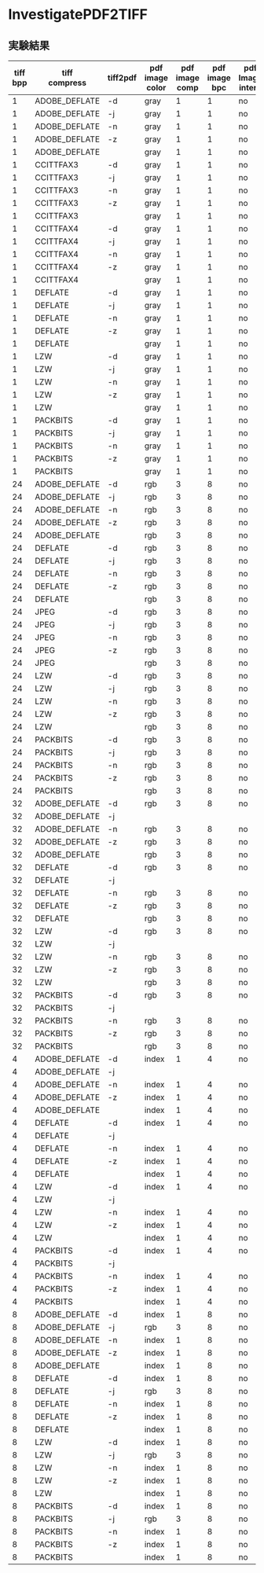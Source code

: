 # InvestigatePDF2TIFF

## 実験結果

| tiff<br>bpp | tiff<br>compress  | tiff2pdf | pdf<br>image<br>color | pdf<br>image<br>comp | pdf<br>image<br>bpc | pdf<br>Image<br>interp | pdf<br>image<br>size | pdf<br>image<br>ratio |
|---------|---------------|----------|---------------|--------------|-------------|----------------|--------------|---------------|
| 1       | ADOBE_DEFLATE | -d       | gray          | 1            | 1           | no             | 8336B        | 26%           |
| 1       | ADOBE_DEFLATE | -j       | gray          | 1            | 1           | no             | 8336B        | 26%           |
| 1       | ADOBE_DEFLATE | -n       | gray          | 1            | 1           | no             | 8336B        | 26%           |
| 1       | ADOBE_DEFLATE | -z       | gray          | 1            | 1           | no             | 8336B        | 26%           |
| 1       | ADOBE_DEFLATE |          | gray          | 1            | 1           | no             | 8336B        | 26%           |
| 1       | CCITTFAX3     | -d       | gray          | 1            | 1           | no             | 8285B        | 25%           |
| 1       | CCITTFAX3     | -j       | gray          | 1            | 1           | no             | 8285B        | 25%           |
| 1       | CCITTFAX3     | -n       | gray          | 1            | 1           | no             | 8285B        | 25%           |
| 1       | CCITTFAX3     | -z       | gray          | 1            | 1           | no             | 8285B        | 25%           |
| 1       | CCITTFAX3     |          | gray          | 1            | 1           | no             | 8285B        | 25%           |
| 1       | CCITTFAX4     | -d       | gray          | 1            | 1           | no             | 8287B        | 25%           |
| 1       | CCITTFAX4     | -j       | gray          | 1            | 1           | no             | 8287B        | 25%           |
| 1       | CCITTFAX4     | -n       | gray          | 1            | 1           | no             | 8287B        | 25%           |
| 1       | CCITTFAX4     | -z       | gray          | 1            | 1           | no             | 8287B        | 25%           |
| 1       | CCITTFAX4     |          | gray          | 1            | 1           | no             | 8287B        | 25%           |
| 1       | DEFLATE       | -d       | gray          | 1            | 1           | no             | 8241B        | 25%           |
| 1       | DEFLATE       | -j       | gray          | 1            | 1           | no             | 8241B        | 25%           |
| 1       | DEFLATE       | -n       | gray          | 1            | 1           | no             | 8241B        | 25%           |
| 1       | DEFLATE       | -z       | gray          | 1            | 1           | no             | 8241B        | 25%           |
| 1       | DEFLATE       |          | gray          | 1            | 1           | no             | 8241B        | 25%           |
| 1       | LZW           | -d       | gray          | 1            | 1           | no             | 8199B        | 25%           |
| 1       | LZW           | -j       | gray          | 1            | 1           | no             | 8199B        | 25%           |
| 1       | LZW           | -n       | gray          | 1            | 1           | no             | 8199B        | 25%           |
| 1       | LZW           | -z       | gray          | 1            | 1           | no             | 8199B        | 25%           |
| 1       | LZW           |          | gray          | 1            | 1           | no             | 8199B        | 25%           |
| 1       | PACKBITS      | -d       | gray          | 1            | 1           | no             | 8288B        | 25%           |
| 1       | PACKBITS      | -j       | gray          | 1            | 1           | no             | 8288B        | 25%           |
| 1       | PACKBITS      | -n       | gray          | 1            | 1           | no             | 8288B        | 25%           |
| 1       | PACKBITS      | -z       | gray          | 1            | 1           | no             | 8288B        | 25%           |
| 1       | PACKBITS      |          | gray          | 1            | 1           | no             | 8288B        | 25%           |
| 24      | ADOBE_DEFLATE | -d       | rgb           | 3            | 8           | no             | 763K         | 100%          |
| 24      | ADOBE_DEFLATE | -j       | rgb           | 3            | 8           | no             | 20.6K        | 2.7%          |
| 24      | ADOBE_DEFLATE | -n       | rgb           | 3            | 8           | no             | 763K         | 100%          |
| 24      | ADOBE_DEFLATE | -z       | rgb           | 3            | 8           | no             | 30.9K        | 4.1%          |
| 24      | ADOBE_DEFLATE |          | rgb           | 3            | 8           | no             | 763K         | 100%          |
| 24      | DEFLATE       | -d       | rgb           | 3            | 8           | no             | 763K         | 100%          |
| 24      | DEFLATE       | -j       | rgb           | 3            | 8           | no             | 19.6K        | 2.6%          |
| 24      | DEFLATE       | -n       | rgb           | 3            | 8           | no             | 763K         | 100%          |
| 24      | DEFLATE       | -z       | rgb           | 3            | 8           | no             | 30.6K        | 4.0%          |
| 24      | DEFLATE       |          | rgb           | 3            | 8           | no             | 763K         | 100%          |
| 24      | JPEG          | -d       | rgb           | 3            | 8           | no             | 56.1K        | 7.3%          |
| 24      | JPEG          | -j       | rgb           | 3            | 8           | no             | 56.1K        | 7.3%          |
| 24      | JPEG          | -n       | rgb           | 3            | 8           | no             | 763K         | 100%          |
| 24      | JPEG          | -z       | rgb           | 3            | 8           | no             | 56.1K        | 7.3%          |
| 24      | JPEG          |          | rgb           | 3            | 8           | no             | 56.1K        | 7.3%          |
| 24      | LZW           | -d       | rgb           | 3            | 8           | no             | 763K         | 100%          |
| 24      | LZW           | -j       | rgb           | 3            | 8           | no             | 19.0K        | 2.5%          |
| 24      | LZW           | -n       | rgb           | 3            | 8           | no             | 763K         | 100%          |
| 24      | LZW           | -z       | rgb           | 3            | 8           | no             | 30.6K        | 4.0%          |
| 24      | LZW           |          | rgb           | 3            | 8           | no             | 763K         | 100%          |
| 24      | PACKBITS      | -d       | rgb           | 3            | 8           | no             | 763K         | 100%          |
| 24      | PACKBITS      | -j       | rgb           | 3            | 8           | no             | 19.9K        | 2.6%          |
| 24      | PACKBITS      | -n       | rgb           | 3            | 8           | no             | 763K         | 100%          |
| 24      | PACKBITS      | -z       | rgb           | 3            | 8           | no             | 30.8K        | 4.0%          |
| 24      | PACKBITS      |          | rgb           | 3            | 8           | no             | 763K         | 100%          |
| 32      | ADOBE_DEFLATE | -d       | rgb           | 3            | 8           | no             | 763K         | 100%          |
| 32      | ADOBE_DEFLATE | -j       |               |              |             |                |              |               |
| 32      | ADOBE_DEFLATE | -n       | rgb           | 3            | 8           | no             | 763K         | 100%          |
| 32      | ADOBE_DEFLATE | -z       | rgb           | 3            | 8           | no             | 42.9K        | 5.6%          |
| 32      | ADOBE_DEFLATE |          | rgb           | 3            | 8           | no             | 763K         | 100%          |
| 32      | DEFLATE       | -d       | rgb           | 3            | 8           | no             | 763K         | 100%          |
| 32      | DEFLATE       | -j       |               |              |             |                |              |               |
| 32      | DEFLATE       | -n       | rgb           | 3            | 8           | no             | 763K         | 100%          |
| 32      | DEFLATE       | -z       | rgb           | 3            | 8           | no             | 42.6K        | 5.6%          |
| 32      | DEFLATE       |          | rgb           | 3            | 8           | no             | 763K         | 100%          |
| 32      | LZW           | -d       | rgb           | 3            | 8           | no             | 763K         | 100%          |
| 32      | LZW           | -j       |               |              |             |                |              |               |
| 32      | LZW           | -n       | rgb           | 3            | 8           | no             | 763K         | 100%          |
| 32      | LZW           | -z       | rgb           | 3            | 8           | no             | 42.6K        | 5.6%          |
| 32      | LZW           |          | rgb           | 3            | 8           | no             | 763K         | 100%          |
| 32      | PACKBITS      | -d       | rgb           | 3            | 8           | no             | 763K         | 100%          |
| 32      | PACKBITS      | -j       |               |              |             |                |              |               |
| 32      | PACKBITS      | -n       | rgb           | 3            | 8           | no             | 763K         | 100%          |
| 32      | PACKBITS      | -z       | rgb           | 3            | 8           | no             | 42.8K        | 5.6%          |
| 32      | PACKBITS      |          | rgb           | 3            | 8           | no             | 763K         | 100%          |
| 4       | ADOBE_DEFLATE | -d       | index         | 1            | 4           | no             | 127K         | 100%          |
| 4       | ADOBE_DEFLATE | -j       |               |              |             |                |              |               |
| 4       | ADOBE_DEFLATE | -n       | index         | 1            | 4           | no             | 127K         | 100%          |
| 4       | ADOBE_DEFLATE | -z       | index         | 1            | 4           | no             | 7955B        | 6.1%          |
| 4       | ADOBE_DEFLATE |          | index         | 1            | 4           | no             | 127K         | 100%          |
| 4       | DEFLATE       | -d       | index         | 1            | 4           | no             | 127K         | 100%          |
| 4       | DEFLATE       | -j       |               |              |             |                |              |               |
| 4       | DEFLATE       | -n       | index         | 1            | 4           | no             | 127K         | 100%          |
| 4       | DEFLATE       | -z       | index         | 1            | 4           | no             | 7747B        | 6.0%          |
| 4       | DEFLATE       |          | index         | 1            | 4           | no             | 127K         | 100%          |
| 4       | LZW           | -d       | index         | 1            | 4           | no             | 127K         | 100%          |
| 4       | LZW           | -j       |               |              |             |                |              |               |
| 4       | LZW           | -n       | index         | 1            | 4           | no             | 127K         | 100%          |
| 4       | LZW           | -z       | index         | 1            | 4           | no             | 7669B        | 5.9%          |
| 4       | LZW           |          | index         | 1            | 4           | no             | 127K         | 100%          |
| 4       | PACKBITS      | -d       | index         | 1            | 4           | no             | 127K         | 100%          |
| 4       | PACKBITS      | -j       |               |              |             |                |              |               |
| 4       | PACKBITS      | -n       | index         | 1            | 4           | no             | 127K         | 100%          |
| 4       | PACKBITS      | -z       | index         | 1            | 4           | no             | 7789B        | 6.0%          |
| 4       | PACKBITS      |          | index         | 1            | 4           | no             | 127K         | 100%          |
| 8       | ADOBE_DEFLATE | -d       | index         | 1            | 8           | no             | 254K         | 100%          |
| 8       | ADOBE_DEFLATE | -j       | rgb           | 3            | 8           | no             | 20.5K        | 2.7%          |
| 8       | ADOBE_DEFLATE | -n       | index         | 1            | 8           | no             | 254K         | 100%          |
| 8       | ADOBE_DEFLATE | -z       | index         | 1            | 8           | no             | 10.7K        | 4.2%          |
| 8       | ADOBE_DEFLATE |          | index         | 1            | 8           | no             | 254K         | 100%          |
| 8       | DEFLATE       | -d       | index         | 1            | 8           | no             | 254K         | 100%          |
| 8       | DEFLATE       | -j       | rgb           | 3            | 8           | no             | 19.4K        | 2.5%          |
| 8       | DEFLATE       | -n       | index         | 1            | 8           | no             | 254K         | 100%          |
| 8       | DEFLATE       | -z       | index         | 1            | 8           | no             | 10.5K        | 4.1%          |
| 8       | DEFLATE       |          | index         | 1            | 8           | no             | 254K         | 100%          |
| 8       | LZW           | -d       | index         | 1            | 8           | no             | 254K         | 100%          |
| 8       | LZW           | -j       | rgb           | 3            | 8           | no             | 18.8K        | 2.5%          |
| 8       | LZW           | -n       | index         | 1            | 8           | no             | 254K         | 100%          |
| 8       | LZW           | -z       | index         | 1            | 8           | no             | 10.5K        | 4.1%          |
| 8       | LZW           |          | index         | 1            | 8           | no             | 254K         | 100%          |
| 8       | PACKBITS      | -d       | index         | 1            | 8           | no             | 254K         | 100%          |
| 8       | PACKBITS      | -j       | rgb           | 3            | 8           | no             | 19.7K        | 2.6%          |
| 8       | PACKBITS      | -n       | index         | 1            | 8           | no             | 254K         | 100%          |
| 8       | PACKBITS      | -z       | index         | 1            | 8           | no             | 10.7K        | 4.2%          |
| 8       | PACKBITS      |          | index         | 1            | 8           | no             | 254K         | 100%          |

